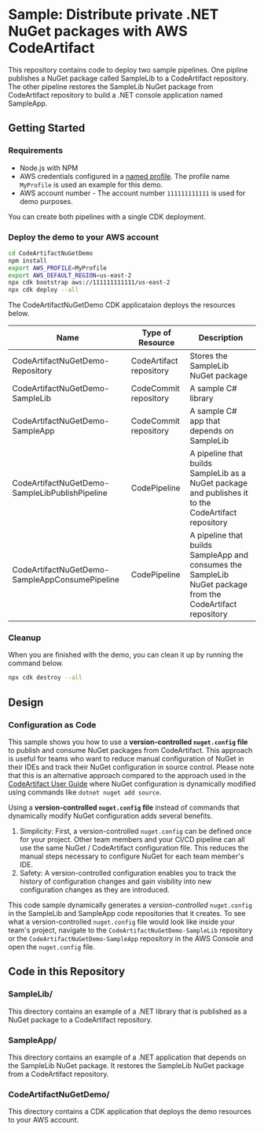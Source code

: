 # Sample: Distribute private .NET NuGet packages with AWS CodeArtifact

This repository contains code to deploy two sample pipelines. One pipline publishes a NuGet package called SampleLib to a CodeArtifact repository. The other pipeline restores the SampleLib NuGet package from CodeArtifact repository to build a .NET console application named SampleApp.

## Getting Started

### Requirements

- Node.js with NPM
- AWS credentials configured in a [named profile](https://docs.aws.amazon.com/cli/latest/userguide/cli-configure-profiles.html). The profile name `MyProfile` is used an example for this demo.
- AWS account number - The account number `111111111111` is used for demo purposes.

You can create both pipelines with a single CDK deployment.

### Deploy the demo to your AWS account

```bash
cd CodeArtifactNuGetDemo
npm install
export AWS_PROFILE=MyProfile
export AWS_DEFAULT_REGION=us-east-2
npx cdk bootstrap aws://111111111111/us-east-2
npx cdk deploy --all
```

The CodeArtifactNuGetDemo CDK applicataion deploys the resources below.

Name | Type of Resource | Description
-- | -- | --
| CodeArtifactNuGetDemo-Repository | CodeArtifact repository | Stores the SampleLib NuGet package
| CodeArtifactNuGetDemo-SampleLib | CodeCommit repository | A sample C# library
| CodeArtifactNuGetDemo-SampleApp | CodeCommit repository | A sample C# app that depends on SampleLib
| CodeArtifactNuGetDemo-SampleLibPublishPipeline | CodePipeline | A pipeline that builds SampleLib as a NuGet package and publishes it to the CodeArtifact repository
| CodeArtifactNuGetDemo-SampleAppConsumePipeline | CodePipeline | A pipeline that builds SampleApp and consumes the SampleLib NuGet package from the CodeArtifact repository

### Cleanup

When you are finished with the demo, you can clean it up by running the command below.

```bash
npx cdk destroy --all
```

## Design

### Configuration as Code

This sample shows you how to use a **version-controlled `nuget.config` file** to publish and consume NuGet packages from CodeArtifact. This approach is useful for teams who want to reduce manual configuration of NuGet in their IDEs and track their NuGet configuration in source control. Please note that this is an alternative approach compared to the approach used in the [CodeArtifact User Guide](https://docs.aws.amazon.com/codeartifact/latest/ug/using-nuget-packages-in-codebuild.html) where NuGet configuration is dynamically modified using commands like `dotnet nuget add source`.

Using a **version-controlled `nuget.config` file** instead of commands that dynamically modify NuGet configuration adds several benefits.
1. Simplicity: First, a version-controlled `nuget.config` can be defined once for your project. Other team members and your CI/CD pipeline can all use the same NuGet / CodeArtifact configuration file. This reduces the manual steps necessary to configure NuGet for each team member's IDE.
2. Safety: A version-controlled configuration enables you to track the history of configuration changes and gain visbility into new configuration changes as they are introduced.

This code sample dynamically generates a _version-controlled_ `nuget.config` in the SampleLib and SampleApp code repositories that it creates. To see what a version-controlled `nuget.config` file would look like inside your team's project, navigate to the `CodeArtifactNuGetDemo-SampleLib` repository or the `CodeArtifactNuGetDemo-SampleApp` repository in the AWS Console and open the `nuget.config` file.

## Code in this Repository

### SampleLib/

This directory contains an example of a .NET library that is published as a NuGet package to a CodeArtifact repository.

### SampleApp/

This directory contains an example of a .NET application that depends on the SampleLib NuGet package. It restores the SampleLib NuGet package from a CodeArtifact repository.

### CodeArtifactNuGetDemo/

This directory contains a CDK application that deploys the demo resources to your AWS account.
